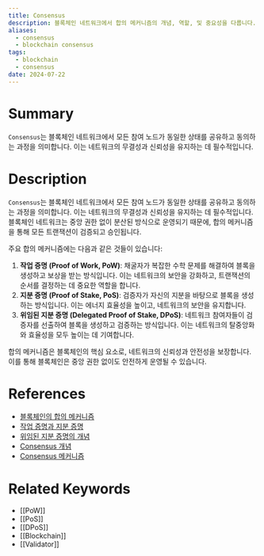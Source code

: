 ```yaml
---
title: Consensus
description: 블록체인 네트워크에서 합의 메커니즘의 개념, 역할, 및 중요성을 다룹니다.
aliases:
  - consensus
  - blockchain consensus
tags:
  - blockchain
  - consensus
date: 2024-07-22
---
```


# Summary

`Consensus`는 블록체인 네트워크에서 모든 참여 노드가 동일한 상태를 공유하고 동의하는 과정을 의미합니다. 이는 네트워크의 무결성과 신뢰성을 유지하는 데 필수적입니다.

# Description

`Consensus`는 블록체인 네트워크에서 모든 참여 노드가 동일한 상태를 공유하고 동의하는 과정을 의미합니다. 이는 네트워크의 무결성과 신뢰성을 유지하는 데 필수적입니다. 블록체인 네트워크는 중앙 권한 없이 분산된 방식으로 운영되기 때문에, 합의 메커니즘을 통해 모든 트랜잭션이 검증되고 승인됩니다.

주요 합의 메커니즘에는 다음과 같은 것들이 있습니다:

1. **작업 증명 (Proof of Work, PoW)**: 채굴자가 복잡한 수학 문제를 해결하여 블록을 생성하고 보상을 받는 방식입니다. 이는 네트워크의 보안을 강화하고, 트랜잭션의 순서를 결정하는 데 중요한 역할을 합니다.
2. **지분 증명 (Proof of Stake, PoS)**: 검증자가 자신의 지분을 바탕으로 블록을 생성하는 방식입니다. 이는 에너지 효율성을 높이고, 네트워크의 보안을 유지합니다.
3. **위임된 지분 증명 (Delegated Proof of Stake, DPoS)**: 네트워크 참여자들이 검증자를 선출하여 블록을 생성하고 검증하는 방식입니다. 이는 네트워크의 탈중앙화와 효율성을 모두 높이는 데 기여합니다.

합의 메커니즘은 블록체인의 핵심 요소로, 네트워크의 신뢰성과 안전성을 보장합니다. 이를 통해 블록체인은 중앙 권한 없이도 안전하게 운영될 수 있습니다.

# References

- [블록체인의 합의 메커니즘](https://ethereum.org/en/developers/docs/consensus-mechanisms/)
- [작업 증명과 지분 증명](https://www.investopedia.com/terms/c/consensus-mechanism.asp)
- [위임된 지분 증명의 개념](https://www.binance.vision/blockchain/what-is-delegated-proof-of-stake)
- [Consensus 개념](https://developer.bitcoin.org/glossary.html#term-Consensus)
- [Consensus 메커니즘](https://ethereum.org/en/glossary/#consensus)

# Related Keywords

- [[PoW]]
- [[PoS]]
- [[DPoS]]
- [[Blockchain]]
- [[Validator]]
